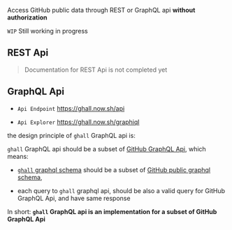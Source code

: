 Access GitHub public data through REST or GraphQL api **without authorization**

`WIP` Still working in progress

## REST Api

> Documentation for REST Api is not completed yet

## GraphQL Api

- `Api Endpoint` https://ghall.now.sh/api

- `Api Explorer` https://ghall.now.sh/graphiql

the design principle of `ghall` GraphQL api is:

`ghall` GraphQL api should be a subset of [GitHub GraphQL Api](https://docs.github.com/graphql), which means:

- [`ghall` graphql schema](schema.ghall.graphql) should be a subset of [GitHub public graphql schema](https://docs.github.com/public/schema.docs.graphql),

- each query to `ghall` graphql api, should be also a valid query for GitHub GraphQL Api, and have same response

In short: **`ghall` GraphQL api is an implementation for a subset of GitHub GraphQL Api**
